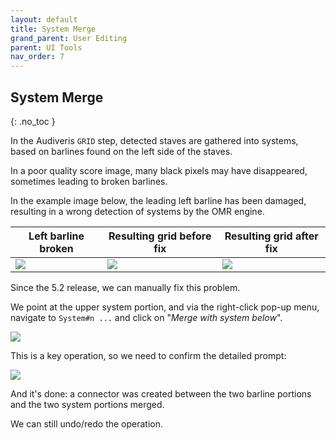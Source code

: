 ```yaml
---
layout: default
title: System Merge
grand_parent: User Editing
parent: UI Tools
nav_order: 7
---
```

## System Merge
{: .no_toc }

In the Audiveris ``GRID`` step, detected staves are gathered into systems, based on barlines found on
the left side of the staves.

In a poor quality score image, many black pixels may have disappeared, sometimes leading to broken
barlines.

In the example image below, the leading left barline has been damaged, resulting in a wrong
detection of systems by the OMR engine.

| Left barline broken | Resulting grid before fix | Resulting grid after fix |
| ---| --- | --- |
| ![](../assets/images/system_broken.png) | ![](../assets/images/system_broken_before.png) |   ![](../assets/images/system_broken_after.png) |

Since the 5.2 release, we can manually fix this problem.

We point at the upper system portion, and via the right-click pop-up menu, navigate to `System#n ...`
and click on "_Merge with system below_".

![](../assets/images/system_merge.png)

This is a key operation, so we need to confirm the detailed prompt:

![](../assets/images/system_merge_prompt.png)

And it's done: a connector was created between the two barline portions and the two system
portions merged.

We can still undo/redo the operation.
